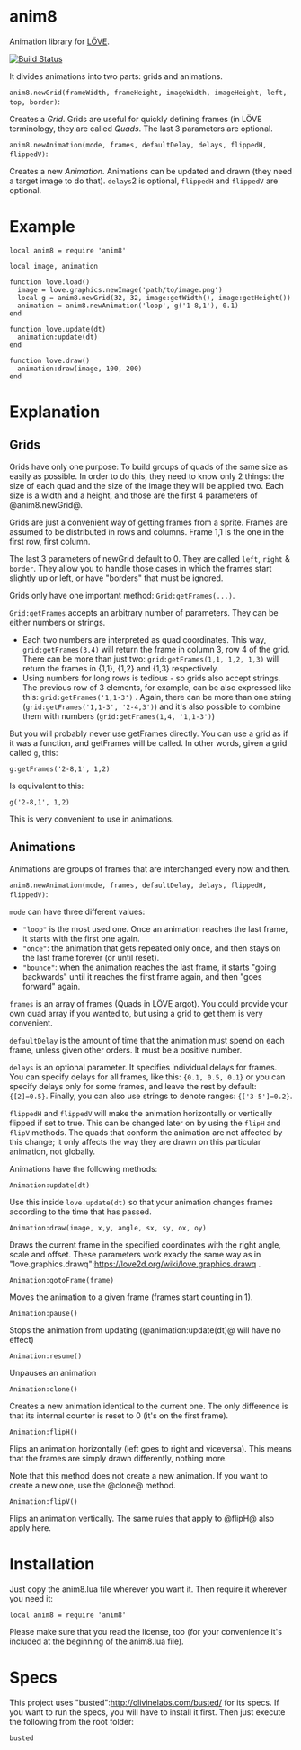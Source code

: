 anim8
=====

Animation library for [LÖVE](http://love2d.org).

[![Build Status](https://travis-ci.org/kikito/anim8.png?branch=master)](https://travis-ci.org/kikito/anim8)

It divides animations into two parts: grids and animations.

`anim8.newGrid(frameWidth, frameHeight, imageWidth, imageHeight, left, top, border)`:

Creates a *Grid*. Grids are useful for quickly defining frames (in LÖVE terminology, they are called *Quads*. The last 3 parameters are optional.

`anim8.newAnimation(mode, frames, defaultDelay, delays, flippedH, flippedV)`:

Creates a new *Animation*. Animations can be updated and drawn (they need a target image to do that). `delays`2 is optional, `flippedH` and `flippedV` are optional.

Example
=======

```
local anim8 = require 'anim8'

local image, animation

function love.load()
  image = love.graphics.newImage('path/to/image.png')
  local g = anim8.newGrid(32, 32, image:getWidth(), image:getHeight())
  animation = anim8.newAnimation('loop', g('1-8,1'), 0.1)
end

function love.update(dt)
  animation:update(dt)
end

function love.draw()
  animation:draw(image, 100, 200)
end
```

Explanation
===========

Grids
-----

Grids have only one purpose: To build groups of quads of the same size as easily as possible. In order to do this, they need to know only 2 things: the size of each quad and the size of the image they will be applied two. Each size is a width and a height, and those are the first 4 parameters of @anim8.newGrid@.

Grids are just a convenient way of getting frames from a sprite. Frames are assumed to be distributed in rows and columns. Frame 1,1 is the one in the first row, first column.

The last 3 parameters of newGrid default to 0. They are called `left`, `right` & `border`. They allow you to handle those cases in which the frames start slightly up or left, or have "borders" that must be ignored.

Grids only have one important method: `Grid:getFrames(...)`.

`Grid:getFrames` accepts an arbitrary number of parameters. They can be either numbers or strings.

* Each two numbers are interpreted as quad coordinates. This way, `grid:getFrames(3,4)` will return the frame in column 3, row 4 of the grid. There can be more than just two: `grid:getFrames(1,1, 1,2, 1,3)` will return the frames in {1,1}, {1,2} and {1,3} respectively.
* Using numbers for long rows is tedious - so grids also accept strings. The previous row of 3 elements, for example, can be also expressed like this: `grid:getFrames('1,1-3')` . Again, there can be more than one string (`grid:getFrames('1,1-3', '2-4,3')`) and it's also possible to combine them with numbers (`grid:getFrames(1,4, '1,1-3')`)

But you will probably never use getFrames directly. You can use a grid as if it was a function, and getFrames will be called. In other words, given a grid called `g`, this:

    g:getFrames('2-8,1', 1,2)

Is equivalent to this:

    g('2-8,1', 1,2)

This is very convenient to use in animations.

Animations
----------

Animations are groups of frames that are interchanged every now and then.

`anim8.newAnimation(mode, frames, defaultDelay, delays, flippedH, flippedV)`:

`mode` can have three different values:

* `"loop"` is the most used one. Once an animation reaches the last frame, it starts with the first one again.
* `"once"`: the animation that gets repeated only once, and then stays on the last frame forever (or until reset).
* `"bounce"`: when the animation reaches the last frame, it starts "going backwards" until it reaches the first frame again, and then "goes forward" again.


`frames` is an array of frames (Quads in LÖVE argot). You could provide your own quad array if you wanted to, but using a grid to get them is very convenient.

`defaultDelay` is the amount of time that the animation must spend on each frame, unless given other orders. It must be a positive number.

`delays` is an optional parameter. It specifies individual delays for frames. You can specify delays for all frames, like this: `{0.1, 0.5, 0.1}` or you can specify delays only for some frames, and leave the rest by default: `{[2]=0.5}`. Finally, you can also use strings to denote ranges: `{['3-5']=0.2}`.

`flippedH` and `flippedV` will make the animation horizontally or vertically flipped if set to true. This can be changed later on by using the `flipH` and `flipV` methods. The quads that conform the animation are not affected by this change; it only affects the way they are drawn on this particular animation, not globally.

Animations have the following methods:

`Animation:update(dt)`

Use this inside `love.update(dt)` so that your animation changes frames according to the time that has passed.

`Animation:draw(image, x,y, angle, sx, sy, ox, oy)`

Draws the current frame in the specified coordinates with the right angle, scale and offset. These parameters work exacly the same way as in "love.graphics.drawq":https://love2d.org/wiki/love.graphics.drawq .

`Animation:gotoFrame(frame)`

Moves the animation to a given frame (frames start counting in 1).

`Animation:pause()`

Stops the animation from updating (@animation:update(dt)@ will have no effect)

`Animation:resume()`

Unpauses an animation

`Animation:clone()`

Creates a new animation identical to the current one. The only difference is that its internal counter is reset to 0 (it's on the first frame).

`Animation:flipH()`

Flips an animation horizontally (left goes to right and viceversa). This means that the frames are simply drawn differently, nothing more.

Note that this method does not create a new animation. If you want to create a new one, use the @clone@ method.

`Animation:flipV()`

Flips an animation vertically. The same rules that apply to @flipH@ also apply here.


Installation
============

Just copy the anim8.lua file wherever you want it. Then require it wherever you need it:

    local anim8 = require 'anim8'

Please make sure that you read the license, too (for your convenience it's included at the beginning of the anim8.lua file).

Specs
=====

This project uses "busted":http://olivinelabs.com/busted/ for its specs. If you want to run the specs, you will have to install it first. Then just execute the following from the root folder:

    busted

